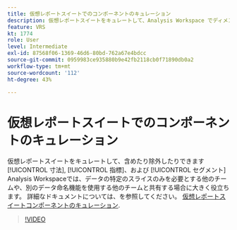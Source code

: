 ```yaml
---
title: 仮想レポートスイートでのコンポーネントのキュレーション
description: 仮想レポートスイートをキュレートして、Analysis Workspace でディメンション、指標およびセグメントを含めたり除外したりできます。これは、データの特定のスライスのみを必要とする他のチームや、異なるデータ命名を使用する他のチームと共有する場合に役立ちます。
feature: VRS
kt: 1774
role: User
level: Intermediate
exl-id: 87568f06-1369-46d6-80bd-762a67e4bdcc
source-git-commit: 0959983ce935880b9e42fb2118cb0f71890db0a2
workflow-type: tm+mt
source-wordcount: '112'
ht-degree: 43%

---
```


# 仮想レポートスイートでのコンポーネントのキュレーション

仮想レポートスイートをキュレートして、含めたり除外したりできます [!UICONTROL 寸法], [!UICONTROL 指標]、および [!UICONTROL セグメント] Analysis Workspaceでは、データの特定のスライスのみを必要とする他のチームや、別のデータ命名機能を使用する他のチームと共有する場合に大きく役立ちます。 詳細なドキュメントについては、を参照してください。 [仮想レポートスイートコンポーネントのキュレーション](https://experienceleague.adobe.com/docs/analytics/components/virtual-report-suites/vrs-components.html?lang=ja).

>[!VIDEO](https://video.tv.adobe.com/v/23544/?quality=12&learn=on)
